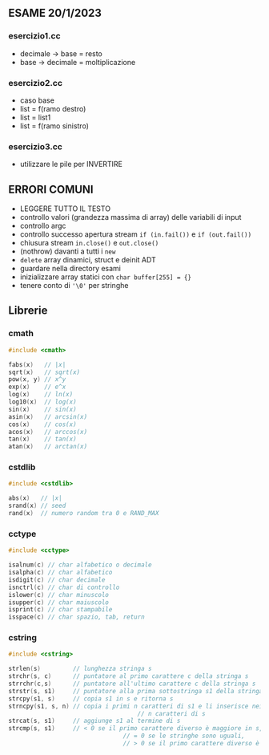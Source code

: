 ## ESAME 20/1/2023
### esercizio1.cc
- decimale -> base = resto
- base -> decimale = moltiplicazione

### esercizio2.cc
- caso base 
- list = f(ramo destro) 
- list = list1
- list = f(ramo sinistro)

### esercizio3.cc
- utilizzare le pile per INVERTIRE

## ERRORI COMUNI
- LEGGERE TUTTO IL TESTO
- controllo valori (grandezza massima di array) delle variabili di input
- controllo argc
- controllo successo apertura stream `if (in.fail())` e `if (out.fail())`
- chiusura stream `in.close()` e `out.close()`
- (nothrow) davanti a tutti i `new`
- `delete` array dinamici, struct e deinit ADT
- guardare nella directory esami
- inizializzare array statici con `char buffer[255] = {}`
- tenere conto di `'\0'` per stringhe

## Librerie
### cmath

```cpp
#include <cmath>

fabs(x)   // |x|
sqrt(x)   // sqrt(x)
pow(x, y) // x^y
exp(x)    // e^x
log(x)    // ln(x)
log10(x)  // log(x)
sin(x)    // sin(x)
asin(x)   // arcsin(x)
cos(x)    // cos(x)
acos(x)   // arccos(x)
tan(x)    // tan(x)
atan(x)   // arctan(x)
```

### cstdlib

```cpp
#include <cstdlib>

abs(x)   // |x|
srand(x) // seed
rand(x)  // numero random tra 0 e RAND_MAX
```

### cctype

```cpp
#include <cctype>

isalnum(c) // char alfabetico o decimale
isalpha(c) // char alfabetico
isdigit(c) // char decimale
isnctrl(c) // char di controllo
islower(c) // char minuscolo
isupper(c) // char maiuscolo
isprint(c) // char stampabile
isspace(c) // char spazio, tab, return
```

### cstring

```cpp
#include <cstring>

strlen(s)         // lunghezza stringa s
strchr(s, c)      // puntatore al primo carattere c della stringa s
strrchr(c,s)      // puntatore all'ultimo carattere c della stringa s
strstr(s, s1)     // puntatore alla prima sottostringa s1 della stringa s
strcpy(s1, s)     // copia s1 in s e ritorna s
strncpy(s1, s, n) // copia i primi n caratteri di s1 e li inserisce nei primi
									// n caratteri di s
strcat(s, s1)     // aggiunge s1 al termine di s
strcmp(s, s1)     // < 0 se il primo carattere diverso è maggiore in s,
							    // = 0 se le stringhe sono uguali,
							    // > 0 se il primo carattere diverso è maggiore in s1
```
